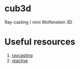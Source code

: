 # cub3d
Ray-casting / mini Wolfenstein 3D

# Useful resources

1. [raycasting](https:mediumcom@rtailidouniaraycasting-in-cub3d-42-network-project-a-practical-tutorial-using-vectors-68eeb16b3de2)
2. [reactive](https://reactive.so/post/42-a-comprehensive-guide-to-cub3d/)